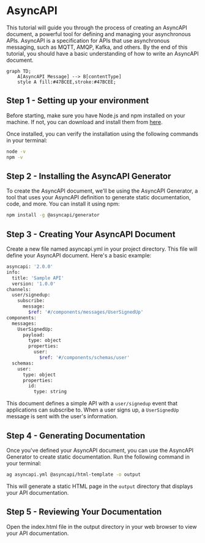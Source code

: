 
# AsyncAPI

This tutorial will guide you through the process of creating an AsyncAPI document, a powerful tool for defining and managing your asynchronous APIs. AsyncAPI is a specification for APIs that use asynchronous messaging, such as MQTT, AMQP, Kafka, and others. By the end of this tutorial, you should have a basic understanding of how to write an AsyncAPI document.

```mermaid
graph TD;
    A[AsyncAPI Message] --> B[contentType]
    style A fill:#47BCEE,stroke:#47BCEE;
```

## Step 1 - Setting up your environment

Before starting, make sure you have Node.js and npm installed on your machine. If not, you can download and install them from [here](https://nodejs.org/en/download/).

Once installed, you can verify the installation using the following commands in your terminal:

```bash
node -v
npm -v
```

## Step 2 - Installing the AsyncAPI Generator

To create the AsyncAPI document, we'll be using the AsyncAPI Generator, a tool that uses your AsyncAPI definition to generate static documentation, code, and more. You can install it using npm:

```bash
npm install -g @asyncapi/generator
```

## Step 3 - Creating Your AsyncAPI Document

Create a new file named asyncapi.yml in your project directory. This file will define your AsyncAPI document. Here's a basic example:

```bash
asyncapi: '2.0.0'
info:
  title: 'Sample API'
  version: '1.0.0'
channels:
  user/signedup:
    subscribe:
      message:
        $ref: '#/components/messages/UserSignedUp'
components:
  messages:
    UserSignedUp:
      payload:
        type: object
        properties:
          user:
            $ref: '#/components/schemas/user'
  schemas:
    user:
      type: object
      properties:
        id:
          type: string
```

This document defines a simple API with a `user/signedup` event that applications can subscribe to. When a user signs up, a `UserSignedUp` message is sent with the user's information.

## Step 4 - Generating Documentation
Once you've defined your AsyncAPI document, you can use the AsyncAPI Generator to create static documentation. Run the following command in your terminal:

```bash
ag asyncapi.yml @asyncapi/html-template -o output
```

This will generate a static HTML page in the `output` directory that displays your API documentation.

## Step 5 - Reviewing Your Documentation

Open the index.html file in the output directory in your web browser to view your API documentation.

